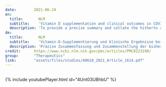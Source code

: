 ```yaml
---
date:        2021-06-24
en:
  title:       NLM
  subtitle:    'Vitamin D supplementation and clinical outcomes in COVID-19: a systematic review and meta-analysis'
  description: 'To provide a precise summary and collate the hitherto available clinical evidence on the effect of vitamin D supplementation on clinical outcomes in COVID-19 patients.'
de: 
  title:       NLM
  subtitle:    'Vitamin-D-Supplementierung und klinische Ergebnisse bei COVID-19: eine systematische Überprüfung und Meta-Analyse'
  description: 'Präzise Zusammenfassung und Zusammenstellung der bisher verfügbaren klinischen Nachweise über die Wirkung einer Vitamin-D-Supplementierung auf die klinischen Ergebnisse bei COVID-19-Patienten.'
credit:      https://www.ncbi.nlm.nih.gov/pmc/articles/PMC8223190/
group:       "Therapeutics"
link:        "assets/files/studies/40618_2021_Article_1614.pdf"
---
```

<object data="{{ page.link }}" style='height:calc(100vh - 400px); width: 100%' type='application/pdf'></object>
<br/>
{% include youtubePlayer.html id="4Unt03UBhbU" %}
